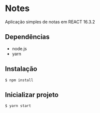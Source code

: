 
# Notes

Aplicação simples de notas em REACT 16.3.2
  

## Dependências
- node.js
- yarn

## Instalação
`$ npm install`

## Inicializar projeto
`$ yarn start`